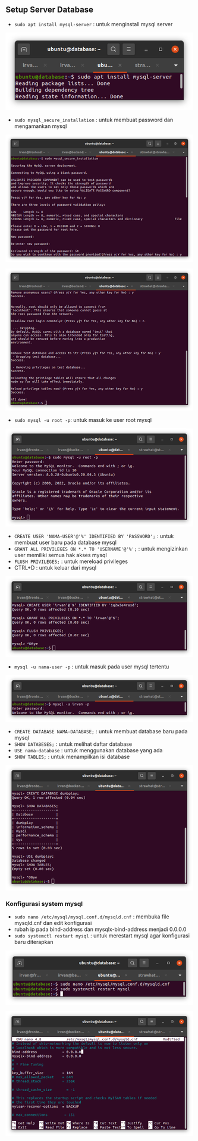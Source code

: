 ## Setup Server Database

- `sudo apt install mysql-server` : untuk menginstall mysql server

<p align="center"><img src="../week-2/assets/Setup-Database/1.png"></p>

- `sudo mysql_secure_installation` : untuk membuat password dan mengamankan mysql

<p align="center"><img src="../week-2/assets/Setup-Database/2.png"></p>
<p align="center"><img src="../week-2/assets/Setup-Database/3.png"></p>

- `sudo mysql -u root -p`: untuk masuk ke user root mysql

<p align="center"><img src="../week-2/assets/Setup-Database/4.png"></p>

- `CREATE USER 'NAMA-USER'@'%' IDENTIFIED BY 'PASSWORD';` : untuk membuat user baru pada database mysql
- `GRANT ALL PRIVILEGES ON *.* TO 'USERNAME'@'%';` : untuk mengizinkan user memiliki semua hak akses mysql
- `FLUSH PRIVILEGES;` : untuk mereload privileges
- CTRL+D : untuk keluar dari mysql

<p align="center"><img src="../week-2/assets/Setup-Database/5.png"></p>

- `mysql -u nama-user -p` : untuk masuk pada user mysql tertentu

<p align="center"><img src="../week-2/assets/Setup-Database/6.png"></p>

- `CREATE DATABASE NAMA-DATABASE;` : untuk membuat database baru pada mysql
- `SHOW DATABESES;` : untuk melihat daftar database 
- `USE nama-database` : untuk menggunakan database yang ada 
- `SHOW TABLES;` : untuk menampilkan isi database

<p align="center"><img src="../week-2/assets/Setup-Database/7.png"></p>

### Konfigurasi system mysql

- `sudo nano /etc/mysql/mysql.conf.d/mysqld.cnf` : membuka file mysqld.cnf dan edit konfigurasi
- rubah ip pada bind-address dan mysqlx-bind-address menjadi 0.0.0.0
- `sudo systemctl restart mysql` : untuk merestart mysql agar konfigurasi baru diterapkan

<p align="center"><img src="../week-2/assets/Setup-Database/8.png"></p>
<p align="center"><img src="../week-2/assets/Setup-Database/9.png"></p>
